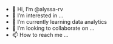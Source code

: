 - 👋 Hi, I’m @alyssa-rv
- 👀 I’m interested in ...
- 🌱 I’m currently learning data analytics
- 💞️ I’m looking to collaborate on ...
- 📫 How to reach me ...

<!---
alyssa-rv/alyssa-rv is a ✨ special ✨ repository because its `README.md` (this file) appears on your GitHub profile.
You can click the Preview link to take a look at your changes.
--->
